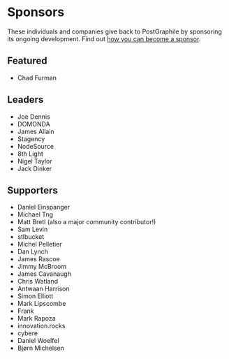 # Sponsors

These individuals and companies give back to PostGraphile by sponsoring its
ongoing development. Find out [how you can become a
sponsor](https://graphile.org/sponsor/).

## Featured

- Chad Furman

## Leaders

- Joe Dennis
- DOMONDA
- James Allain
- Stagency
- NodeSource
- 8th Light
- Nigel Taylor
- Jack Dinker

## Supporters

- Daniel Einspanger
- Michael Tng
- Matt Bretl (also a major community contributor!)
- Sam Levin
- stlbucket
- Michel Pelletier
- Dan Lynch
- James Rascoe
- Jimmy McBroom
- James Cavanaugh
- Chris Watland
- Antwaan Harrison
- Simon Elliott
- Mark Lipscombe
- Frank
- Mark Rapoza
- innovation.rocks
- cybere
- Daniel Woelfel
- Bjørn Michelsen
